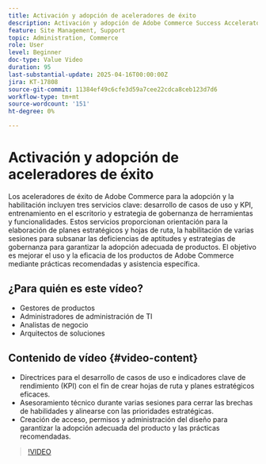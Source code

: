 ```yaml
---
title: Activación y adopción de aceleradores de éxito
description: Activación y adopción de Adobe Commerce Success Accelerator para el desarrollo estratégico, la mejora de habilidades y la gobernanza
feature: Site Management, Support
topic: Administration, Commerce
role: User
level: Beginner
doc-type: Value Video
duration: 95
last-substantial-update: 2025-04-16T00:00:00Z
jira: KT-17808
source-git-commit: 11384ef49c6cfe3d59a7cee22cdca8ceb123d7d6
workflow-type: tm+mt
source-wordcount: '151'
ht-degree: 0%

---
```



# Activación y adopción de aceleradores de éxito

Los aceleradores de éxito de Adobe Commerce para la adopción y la habilitación incluyen tres servicios clave: desarrollo de casos de uso y KPI, entrenamiento en el escritorio y estrategia de gobernanza de herramientas y funcionalidades. Estos servicios proporcionan orientación para la elaboración de planes estratégicos y hojas de ruta, la habilitación de varias sesiones para subsanar las deficiencias de aptitudes y estrategias de gobernanza para garantizar la adopción adecuada de productos. El objetivo es mejorar el uso y la eficacia de los productos de Adobe Commerce mediante prácticas recomendadas y asistencia específica.

## ¿Para quién es este vídeo?

* Gestores de productos
* Administradores de administración de TI
* Analistas de negocio
* Arquitectos de soluciones

## Contenido de vídeo {#video-content}

* Directrices para el desarrollo de casos de uso e indicadores clave de rendimiento (KPI) con el fin de crear hojas de ruta y planes estratégicos eficaces.
* Asesoramiento técnico durante varias sesiones para cerrar las brechas de habilidades y alinearse con las prioridades estratégicas.
* Creación de acceso, permisos y administración del diseño para garantizar la adopción adecuada del producto y las prácticas recomendadas.

>[!VIDEO](https://video.tv.adobe.com/v/3457657/?learn=on&enablevpops)
